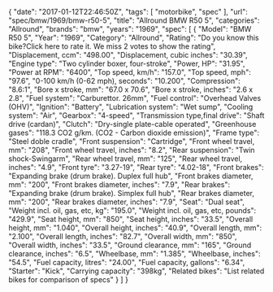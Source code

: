 {
    "date": "2017-01-12T22:46:50Z",
    "tags": [
        "motorbike",
        "spec"
    ],
    "url": "spec\/bmw\/1969\/bmw-r50-5",
    "title": "Allround BMW R50 5",
    "categories": "Allround",
    "brands": "bmw",
    "years": "1969",
    "spec": [
        {
            "Model": "BMW R50 5",
            "Year": "1969",
            "Category": "Allround",
            "Rating": "Do you know this bike?Click here to rate it. We miss 2 votes to show the rating",
            "Displacement, ccm": "498.00",
            "Displacement, cubic inches": "30.39",
            "Engine type": "Two cylinder boxer, four-stroke",
            "Power, HP": "31.95",
            "Power at RPM": "6400",
            "Top speed, km\/h": "157.0",
            "Top speed, mph": "97.6",
            "0-100 km\/h (0-62 mph), seconds": "10.200",
            "Compression": "8.6:1",
            "Bore x stroke, mm": "67.0 x 70.6",
            "Bore x stroke, inches": "2.6 x 2.8",
            "Fuel system": "Carburettor. 26mm",
            "Fuel control": "Overhead Valves (OHV)",
            "Ignition": "Battery",
            "Lubrication system": "Wet sump",
            "Cooling system": "Air",
            "Gearbox": "4-speed",
            "Transmission type,final drive": "Shaft drive (cardan)",
            "Clutch": "Dry-single plate-cable operated",
            "Greenhouse gases": "118.3 CO2 g\/km. (CO2 - Carbon dioxide emission)",
            "Frame type": "Steel doble cradle",
            "Front suspension": "Cartridge",
            "Front wheel travel, mm": "208",
            "Front wheel travel, inches": "8.2",
            "Rear suspension": "Twin shock-Swingarm",
            "Rear wheel travel, mm": "125",
            "Rear wheel travel, inches": "4.9",
            "Front tyre": "3.27-19",
            "Rear tyre": "4.02-18",
            "Front brakes": "Expanding brake (drum brake). Duplex full hub",
            "Front brakes diameter, mm": "200",
            "Front brakes diameter, inches": "7.9",
            "Rear brakes": "Expanding brake (drum brake). Simplex full hub",
            "Rear brakes diameter, mm": "200",
            "Rear brakes diameter, inches": "7.9",
            "Seat": "Dual seat",
            "Weight incl. oil, gas, etc, kg": "195.0",
            "Weight incl. oil, gas, etc, pounds": "429.9",
            "Seat height, mm": "850",
            "Seat height, inches": "33.5",
            "Overall height, mm": "1.040",
            "Overall height, inches": "40.9",
            "Overall length, mm": "2.100",
            "Overall length, inches": "82.7",
            "Overall width, mm": "850",
            "Overall width, inches": "33.5",
            "Ground clearance, mm": "165",
            "Ground clearance, inches": "6.5",
            "Wheelbase, mm": "1.385",
            "Wheelbase, inches": "54.5",
            "Fuel capacity, litres": "24.00",
            "Fuel capacity, gallons": "6.34",
            "Starter": "Kick",
            "Carrying capacity": "398kg",
            "Related bikes": "List related bikes for comparison of specs"
        }
    ]
}
